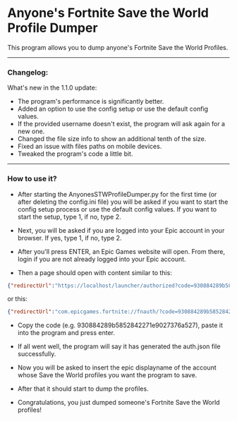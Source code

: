 # Anyone's Fortnite Save the World Profile Dumper

This program allows you to dump anyone's Fortnite Save the World Profiles.

---
### Changelog:
What's new in the 1.1.0 update:
- The program's performance is significantly better.
- Added an option to use the config setup or use the default config values.
- If the provided username doesn't exist, the program will ask again for a new one.
- Changed the file size info to show an additional tenth of the size.
- Fixed an issue with files paths on mobile devices.
- Tweaked the program's code a little bit.
---

### How to use it?

- After starting the AnyonesSTWProfileDumper.py for the first time (or after deleting the config.ini file) you will be asked if you want to start the config setup process or use the default config values. If you want to start the setup, type 1, if no, type 2.

- Next, you will be asked if you are logged into your Epic account in your browser. If yes, type 1, if no, type 2.

- After you'll press ENTER, an Epic Games website will open. From there, login if you are not already logged into your Epic account.

- Then a page should open with content similar to this:

```json
{"redirectUrl":"https://localhost/launcher/authorized?code=930884289b5852842271e9027376a527","authorizationCode":"930884289b5852842271e9027376a527","sid":null}
```
or this:
```json
{"redirectUrl":"com.epicgames.fortnite://fnauth/?code=930884289b5852842271e9027376a527","authorizationCode":"930884289b5852842271e9027376a527","sid":null}
```

- Copy the code (e.g. 930884289b5852842271e9027376a527), paste it into the program and press enter.

- If all went well, the program will say it has generated the auth.json file successfully.

- Now you will be asked to insert the epic displayname of the account whose Save the World profiles you want the program to save.

- After that it should start to dump the profiles.

- Congratulations, you just dumped someone's Fortnite Save the World profiles!